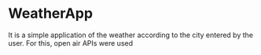# WeatherApp
It is a simple application of the weather according to the city entered by the user. For this, open air APIs were used
